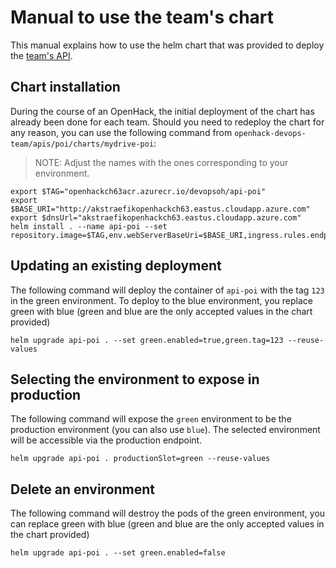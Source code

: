 # Manual to use the team's chart

This manual explains how to use the helm chart that was provided to deploy the [team's API](https://github.com/Azure-Samples/openhack-devops-team/tree/master/apis).

## Chart installation

During the course of an OpenHack, the initial deployment of the chart has already been done for each team. Should you need to redeploy the chart for any reason, you can use the following command from `openhack-devops-team/apis/poi/charts/mydrive-poi`:

> NOTE: Adjust the names with the ones corresponding to your environment.

```
export $TAG="openhackch63acr.azurecr.io/devopsoh/api-poi"
export $BASE_URI="http://akstraefikopenhackch63.eastus.cloudapp.azure.com"
export $dnsUrl="akstraefikopenhackch63.eastus.cloudapp.azure.com"
helm install . --name api-poi --set repository.image=$TAG,env.webServerBaseUri=$BASE_URI,ingress.rules.endpoint.host=$dnsUrl
```

## Updating an existing deployment

The following command will deploy the container of `api-poi` with the tag `123` in the green environment. To deploy to the blue environment, you replace green with blue (green and blue are the only accepted values in the chart provided)

```
helm upgrade api-poi . --set green.enabled=true,green.tag=123 --reuse-values
```

## Selecting the environment to expose in production

The following command will expose the `green` environment to be the production environment (you can also use `blue`). The selected environment will be accessible via the production endpoint.

```
helm upgrade api-poi . productionSlot=green --reuse-values
```

## Delete an environment

The following command will destroy the pods of the green environment, you can replace green with blue (green and blue are the only accepted values in the chart provided)

```
helm upgrade api-poi . --set green.enabled=false
```
